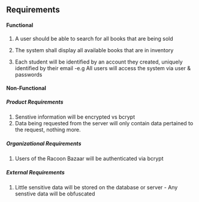 ## Requirements

#### Functional 
 1. A user should be able to search for all books that are being sold
 2. The system shall display all available books that are in inventory
 
 3. Each student will be identified by an account they created, uniquely identified by their email
 -e.g All users will access the system via user & passwords


#### Non-Functional
##### Product Requirements
 1. Senstive information will be encrypted vs bcrypt
 2. Data being requested from the server will only contain data pertained to the request, nothing more.

##### Organizational Requirements
 1. Users of the Racoon Bazaar will be authenticated via bcrypt


 ##### External Requirements
  1. Little sensitive data will be stored on the database or server
    - Any senstive data will be obfuscated


